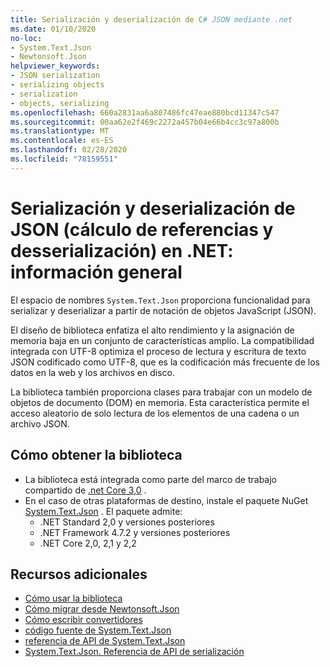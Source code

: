 ```yaml
---
title: Serialización y deserialización de C# JSON mediante .net
ms.date: 01/10/2020
no-loc:
- System.Text.Json
- Newtonsoft.Json
helpviewer_keywords:
- JSON serialization
- serializing objects
- serialization
- objects, serializing
ms.openlocfilehash: 660a2831aa6a807486fc47eae880bcd11347c547
ms.sourcegitcommit: 00aa62e2f469c2272a457b04e66b4cc3c97a800b
ms.translationtype: MT
ms.contentlocale: es-ES
ms.lasthandoff: 02/28/2020
ms.locfileid: "78159551"
---
```

# <a name="json-serialization-and-deserialization-marshalling-and-unmarshalling-in-net---overview"></a>Serialización y deserialización de JSON (cálculo de referencias y desserialización) en .NET: información general

El espacio de nombres `System.Text.Json` proporciona funcionalidad para serializar y deserializar a partir de notación de objetos JavaScript (JSON).

El diseño de biblioteca enfatiza el alto rendimiento y la asignación de memoria baja en un conjunto de características amplio. La compatibilidad integrada con UTF-8 optimiza el proceso de lectura y escritura de texto JSON codificado como UTF-8, que es la codificación más frecuente de los datos en la web y los archivos en disco.

La biblioteca también proporciona clases para trabajar con un modelo de objetos de documento (DOM) en memoria. Esta característica permite el acceso aleatorio de solo lectura de los elementos de una cadena o un archivo JSON.

## <a name="how-to-get-the-library"></a>Cómo obtener la biblioteca

* La biblioteca está integrada como parte del marco de trabajo compartido de [.net Core 3,0](https://aka.ms/netcore3download) .
* En el caso de otras plataformas de destino, instale el paquete NuGet [System.Text.Json](https://www.nuget.org/packages/System.Text.Json) . El paquete admite:
  * .NET Standard 2,0 y versiones posteriores
  * .NET Framework 4.7.2 y versiones posteriores
  * .NET Core 2,0, 2,1 y 2,2

## <a name="additional-resources"></a>Recursos adicionales

* [Cómo usar la biblioteca](system-text-json-how-to.md)
* [Cómo migrar desde Newtonsoft.Json](system-text-json-migrate-from-newtonsoft-how-to.md)
* [Cómo escribir convertidores](system-text-json-converters-how-to.md)
* [código fuente de System.Text.Json](https://github.com/dotnet/runtime/tree/81bf79fd9aa75305e55abe2f7e9ef3f60624a3a1/src/libraries/System.Text.Json)
* [referencia de API de System.Text.Json](xref:System.Text.Json)
* [System.Text.Json. Referencia de API de serialización](xref:System.Text.Json.Serialization)
<!-- * [Roadmap](https://github.com/dotnet/runtime/blob/81bf79fd9aa75305e55abe2f7e9ef3f60624a3a1/src/libraries/System.Text.Json/roadmap/README.md)-->
